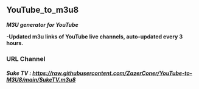 ## YouTube_to_m3u8

**_M3U generator for YouTube_**

**-Updated m3u links of YouTube live channels, auto-updated every 3 hours.**

### URL Channel

##### Suke TV : https://raw.githubusercontent.com/ZazerConer/YouTube-to-M3U8/main/SukeTV.m3u8
